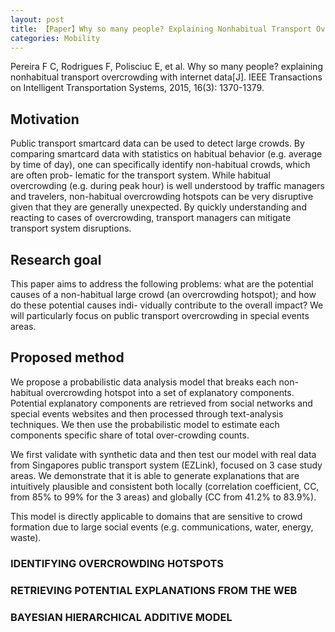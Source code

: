 ```yaml
---
layout: post
title: 【Paper】Why so many people? Explaining Nonhabitual Transport Overcrowding With Internet Data
categories: Mobility
---
```


Pereira F C, Rodrigues F, Polisciuc E, et al. Why so many people? explaining nonhabitual transport overcrowding with internet data[J]. IEEE Transactions on Intelligent Transportation Systems, 2015, 16(3): 1370-1379.

## Motivation

Public transport smartcard data can be used to
detect large crowds. By comparing smartcard data with statistics on habitual behavior (e.g. average by time of day), one can specifically identify non-habitual crowds, which are often prob- lematic for the transport system. While habitual overcrowding (e.g. during peak hour) is well understood by traffic managers and travelers, non-habitual overcrowding hotspots can be very disruptive given that they are generally unexpected. By quickly understanding and reacting to cases of overcrowding, transport managers can mitigate transport system disruptions.

## Research goal

This paper aims to address the following problems: what
are the potential causes of a non-habitual large crowd (an overcrowding hotspot); and how do these potential causes indi- vidually contribute to the overall impact? We will particularly focus on public transport overcrowding in special events areas.

## Proposed method

We propose a probabilistic data analysis model that breaks
each non-habitual overcrowding hotspot into a set of explanatory components. Potential explanatory components are retrieved from social networks and special events websites and then processed through text-analysis techniques. We then use the probabilistic model to estimate each components specific share of total over-crowding counts.

We first validate with synthetic data and then test our model
with real data from Singapores public transport system (EZLink), focused on 3 case study areas. We demonstrate that it is able to generate explanations that are intuitively plausible and consistent both locally (correlation coefficient, CC, from 85% to 99% for the 3 areas) and globally (CC from 41.2% to 83.9%). 

This model is directly applicable to domains that are sensitive to crowd formation due to large social events (e.g. communications, water, energy, waste).

### IDENTIFYING OVERCROWDING HOTSPOTS

### RETRIEVING POTENTIAL EXPLANATIONS FROM THE WEB

### BAYESIAN HIERARCHICAL ADDITIVE MODEL